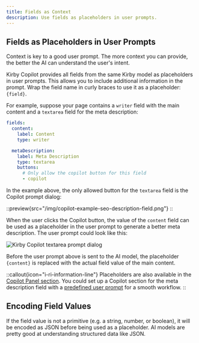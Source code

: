```yaml
---
title: Fields as Context
description: Use fields as placeholders in user prompts.
---
```


## Fields as Placeholders in User Prompts

Context is key to a good user prompt. The more context you can provide, the better the AI can understand the user's intent.

Kirby Copilot provides all fields from the same Kirby model as placeholders in user prompts. This allows you to include additional information in the prompt. Wrap the field name in curly braces to use it as a placeholder: `{field}`.

For example, suppose your page contains a `writer` field with the main content and a `textarea` field for the meta description:

```yaml [pages/default.yml]
fields:
  content:
    label: Content
    type: writer

  metaDescription:
    label: Meta Description
    type: textarea
    buttons:
      # Only allow the copilot button for this field
      - copilot
```

In the example above, the only allowed button for the `textarea` field is the Copilot prompt dialog:

::preview{src="/img/copilot-example-seo-description-field.png"}
::

When the user clicks the Copilot button, the value of the `content` field can be used as a placeholder in the user prompt to generate a better meta description. The user prompt could look like this:

![Kirby Copilot textarea prompt dialog](/img/copilot-example-seo-description-prompt.png)

Before the user prompt above is sent to the AI model, the placeholder `{content}` is replaced with the actual field value of the main content.

::callout{icon="i-ri-information-line"}
Placeholders are also available in the [Copilot Panel section](/docs/copilot/configuration/section). You could set up a Copilot section for the meta description field with a [predefined user prompt](/docs/copilot/examples/section-blueprints#predefined-user-prompt) for a smooth workflow.
::

## Encoding Field Values

If the field value is not a primitive (e.g. a string, number, or boolean), it will be encoded as JSON before being used as a placeholder. AI models are pretty good at understanding structured data like JSON.
